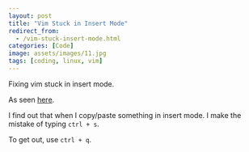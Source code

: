 ```yaml
---
layout: post
title: "Vim Stuck in Insert Mode"
redirect_from:
  - /vim-stuck-insert-mode.html
categories: [Code]
image: assets/images/11.jpg
tags: [coding, linux, vim]
---
```


Fixing vim stuck in insert mode.

As seen <a href="https://superuser.com/questions/129900/vim-stuck-in-insert-mode" target="_blank">here</a>.

I find out that when I copy/paste something in insert mode. I make the mistake of typing `ctrl + s`.

To get out, use `ctrl + q`.

